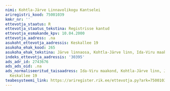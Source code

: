 ```yaml
---
nimi: Kohtla-Järve Linnavolikogu Kantselei
ariregistri_kood: 75001039
kmkr_nr: ''
ettevotja_staatus: R
ettevotja_staatus_tekstina: Registrisse kantud
ettevotja_esmakande_kpv: 10.04.2000
ettevotja_aadress: .na
asukoht_ettevotja_aadressis: Keskallee 19
asukoha_ehak_kood: 265
asukoha_ehak_tekstina: Järve linnaosa, Kohtla-Järve linn, Ida-Viru maakond
indeks_ettevotja_aadressis: '30395'
ads_adr_id: 2743676
ads_ads_oid: .na
ads_normaliseeritud_taisaadress: Ida-Viru maakond, Kohtla-Järve linn, Järve linnaosa,
  Keskallee 19
teabesysteemi_link: https://ariregister.rik.ee/ettevotja.py?ark=75001039&ref=rekvisiidid
---
```

